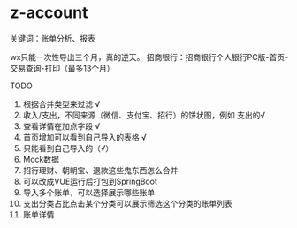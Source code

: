 # z-account

关键词：账单分析、报表

wx只能一次性导出三个月，真的逆天。
招商银行：招商银行个人银行PC版-首页-交易查询-打印（最多13个月）

TODO
1. 根据合并类型来过滤 √
2. 收入/支出，不同来源（微信、支付宝、招行）的饼状图，例如 支出的√
3. 查看详情在加点字段 √
4. 首页增加可以看到自己导入的表格 √
5. 只能看到自己导入的（√）
6. Mock数据 
7. 招行理财、朝朝宝、退款这些鬼东西怎么合并
8. 可以改成VUE运行后打包到SpringBoot
9. 导入多个账单，可以选择展示哪些账单
10. 支出分类占比点击某个分类可以展示筛选这个分类的账单列表
11. 账单详情
